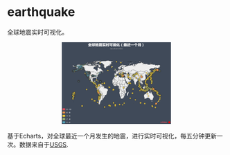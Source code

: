 # earthquake
全球地震实时可视化。

<p align="center">
<img src="./images/earthquake.png" width="50%" />
</p>

基于Echarts，对全球最近一个月发生的地震，进行实时可视化，每五分钟更新一次。数据来自于[USGS](https://earthquake.usgs.gov/).